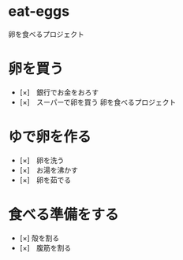 # eat-eggs
卵を食べるプロジェクト
# 卵を買う
- [×]　銀行でお金をおろす
- [×]　スーパーで卵を買う
卵を食べるプロジェクト
# ゆで卵を作る
- [×]　卵を洗う
- [×]　お湯を沸かす
- [×]　卵を茹でる
# 食べる準備をする
- [×]  殻を割る
- [×]　腹筋を割る